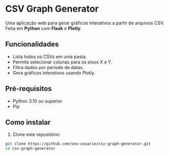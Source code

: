 # CSV Graph Generator

Uma aplicação web para gerar gráficos interativos a partir de arquivos CSV. Feita em **Python** com **Flask** e **Plotly**.

## Funcionalidades

- Lista todos os CSVs em uma pasta.
- Permite selecionar colunas para os eixos X e Y.
- Filtra dados por período de datas.
- Gera gráficos interativos usando Plotly.

## Pré-requisitos

- Python 3.10 ou superior
- Pip

## Como instalar

1. Clone este repositório:
```bash
git clone https://github.com/seu-usuario/csv-graph-generator.git
cd csv-graph-generator

